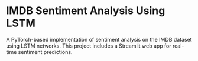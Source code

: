 # IMDB Sentiment Analysis Using LSTM

A PyTorch-based implementation of sentiment analysis on the IMDB dataset using LSTM networks. This project includes a Streamlit web app for real-time sentiment predictions.
